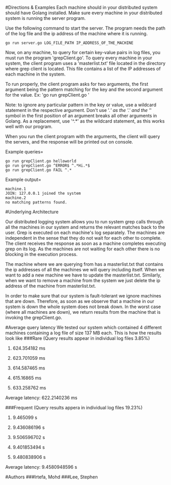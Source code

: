 #Directions & Examples
Each machine should in your distributed system should have Golang installed. Make sure every machine in your distributed system is running the server program.

Use the following command to start the server. The program needs the path of the log file and the ip address of the machine where it is running.
```
go run server.go LOG_FILE_PATH IP_ADDRESS_OF_THE_MACHINE
```


Now, on any machine, to query for certain key-value pairs in log files, you must run the program 'grepClient.go'. To query every machine in your system, the client program uses a 'masterlist.txt' file located in the directory where grep client is located. This file contains a list of the IP addresses of each machine in the system.

To run properly, the client program asks for two arguments, the first argument being the pattern matching for the key and the second argument for the value.
Ex: 'go run grepClient.go <keyPattern> <valuePattern>'

Note: to ignore any particular pattern in the key or value, use a wildcard statement in the respective argument. Don't use '.*' as the '.' and the '*' symbol in the first position of an argument breaks all other arguments in Golang. As a replacement, use '^.*' as the wildcard statement, as this works well with our program.

When you run the client program with the arguments, the client will query the servers, and the response will be printed out on console.

Example queries=
```
go run grepClient.go helloworld
go run grepClient.go ^ERROR$ ^.*Hi.*$
go run grepClient.go FAIL ^.*
```

Example output=
```
machine.1
JOIN: 127.0.0.1 joined the system
machine.2
no matching patterns found.
```

#Underlying Architecture

Our distributed logging system allows you to run system grep calls through all the machines in our system and returns the relevant matches back to the user. Grep is executed on each machine's log separately. The machines are independent in the sense that they do not wait for each other to complete. The client receives the response as soon as a machine completes executing grep on its log. As the machines are not waiting for each other there is no blocking in the execution process.

The machine where we are querying from has a masterlist.txt that contains the ip addresses of all the machines we will query including itself. When we want to add a new machine we have to update the masterlist.txt. Similarly, when we want to remove a machine from the system we just delete the ip address of the machine from masterlist.txt.

In order to make sure that our system is fault-tolerant we ignore machines that are down. Therefore, as soon as we observe that a machine in our system is down the whole system does not break down. In the worst case (where all machines are down), we return results from the machine that is invoking the grepClient.go.

#Average query latency
We tested our system which contained 4 different machines containing a log file of size 137 MB each. This is how the results look like
###Rare (Query results appear in individual log files 3.85%)

1. 624.354182 ms

2. 623.701059 ms 

3. 614.587465 ms

4. 615.16865  ms

5. 633.258762 ms

Average latency: 622.2140236 ms

###Frequent (Query results appera in individual log files 19.23%)

1. 9.465099 s

2. 9.436086196 s

3. 9.506596702 s

4. 9.401853494 s

5. 9.480838906 s

Average latency: 9.4580948596 s

#Authors
###Irtefa, Mohd
###Lee, Stephen
